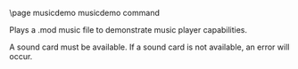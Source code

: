 \page musicdemo musicdemo command

Plays a .mod music file to demonstrate music player capabilities.

A sound card must be available. If a sound card is not available, an error will occur.